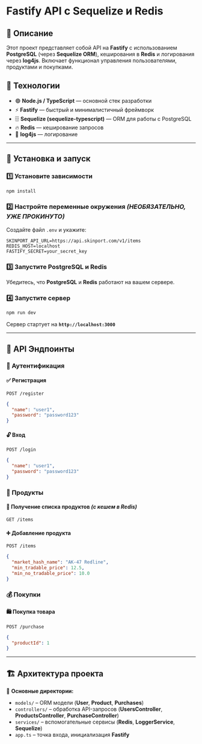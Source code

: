# Fastify API с Sequelize и Redis

## 📌 Описание
Этот проект представляет собой API на **Fastify** с использованием **PostgreSQL** (через **Sequelize ORM**), кеширования в **Redis** и логирования через **log4js**. Включает функционал управления пользователями, продуктами и покупками.

## 🚀 Технологии
- 🟢 **Node.js / TypeScript** — основной стек разработки
- ⚡ **Fastify** — быстрый и минималистичный фреймворк
- 🗄 **Sequelize (sequelize-typescript)** — ORM для работы с PostgreSQL
- 🔥 **Redis** — кеширование запросов
- 📜 **log4js** — логирование

---

## 🔧 Установка и запуск
### 1️⃣ Установите зависимости
```sh
npm install
```

### 2️⃣ Настройте переменные окружения _(НЕОБЯЗАТЕЛЬНО, УЖЕ ПРОКИНУТО)_
Создайте файл `.env` и укажите:
```env
SKINPORT_API_URL=https://api.skinport.com/v1/items
REDIS_HOST=localhost
FASTIFY_SECRET=your_secret_key
```

### 3️⃣ Запустите PostgreSQL и Redis
Убедитесь, что **PostgreSQL** и **Redis** работают на вашем сервере.

### 4️⃣ Запустите сервер
```sh
npm run dev
```
Сервер стартует на **`http://localhost:3000`**

---

## 📡 API Эндпоинты
### 🔑 Аутентификация
#### ✅ Регистрация
`POST /register`
```json
{
  "name": "user1",
  "password": "password123"
}
```

#### 🔓 Вход
`POST /login`
```json
{
  "name": "user1",
  "password": "password123"
}
```

### 🛒 Продукты
#### 📜 Получение списка продуктов _(с кешем в Redis)_
`GET /items`

#### ➕ Добавление продукта
`POST /items`
```json
{
  "market_hash_name": "AK-47 Redline",
  "min_tradable_price": 12.5,
  "min_no_tradable_price": 10.0
}
```

### 💰 Покупки
#### 🛍 Покупка товара
`POST /purchase`
```json
{
  "productId": 1
}
```

---

## 🏗 Архитектура проекта
📂 **Основные директории:**
- `models/` – ORM модели (**User**, **Product**, **Purchases**)
- `controllers/` – обработка API-запросов (**UsersController**, **ProductsController**, **PurchaseController**)
- `services/` – вспомогательные сервисы (**Redis**, **LoggerService**, **Sequelize**)
- `app.ts` – точка входа, инициализация **Fastify**


